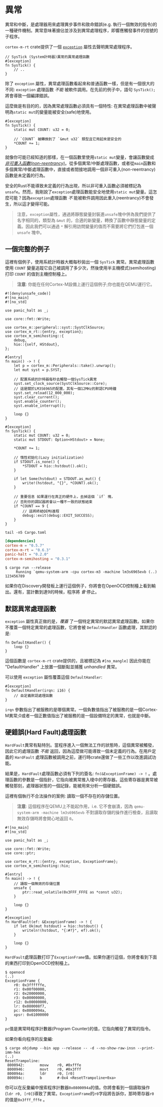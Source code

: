 # 異常

異常和中斷，是處理器用來處理異步事件和致命錯誤(e.g. 執行一個無效的指令)的一種硬件機制。異常意味著搶佔並涉及到異常處理程序，即響應觸發事件的信號的子程序。

`cortex-m-rt` crate提供了一個 [`exception`] 屬性去聲明異常處理程序。

[`exception`]: https://docs.rs/cortex-m-rt-macros/latest/cortex_m_rt_macros/attr.exception.html

``` rust,ignore
// SysTick (System計時器)異常的異常處理函數
#[exception]
fn SysTick() {
    // ..
}
```

除了 `exception` 屬性，異常處理函數看起來和普通函數一樣，但是有一個很大的不同: `exception` 處理函數 *不能* 被軟件調用。在先前的例子中，語句 `SysTick();` 將會導致一個編譯錯誤。

這麼做是有目的的，因為異常處理函數必須具有一個特性: 在異常處理函數中被聲明為`static mut`的變量能被安全(safe)地使用。

``` rust,ignore
#[exception]
fn SysTick() {
    static mut COUNT: u32 = 0;

    // `COUNT` 被轉換到了 `&mut u32` 類型且它用起來是安全的
    *COUNT += 1;
}
```

就像你可能已經知道的那樣，在一個函數里使用`static mut`變量，會讓函數變成[*非可重入函數(non-reentrancy)*](https://en.wikipedia.org/wiki/Reentrancy_(computing))。從多個異常/中斷處理函數，或者從`main`函數和多個異常/中斷處理函數中，直接或者間接地調用一個非可重入(non-reentrancy)函數是未定義的行為。

安全的Rust不能導致未定義的行為出現，所以非可重入函數必須被標記為 `unsafe`。然而，我剛說了`exception`處理函數能安全地使用`static mut`變量。這怎麼可能？因為`exception`處理函數 *不* 能被軟件調用因此重入(reentrancy)不會發生，所以這才變得可能。

> 注意，`exception`屬性，通過將靜態變量封裝進`unsafe`塊中併為我們提供了名字相同的，類型為 `&mut` 的，合適的新變量，轉換了函數中靜態變量的定義。因此我們可以通過 `*` 解引用訪問變量的值而不需要將它們打包進一個 `unsafe` 塊中。

## 一個完整的例子

這裡有個例子，使用系統計時器大概每秒拋出一個 `SysTick` 異常。異常處理函數使用 `COUNT` 變量追蹤它自己被調用了多少次，然後使用半主機模式(semihosting)打印 `COUNT` 的值到主機控制檯上。

> **注意**: 你能在任何Cortex-M設備上運行這個例子;你也能在QEMU運行它。

```rust,ignore
#![deny(unsafe_code)]
#![no_main]
#![no_std]

use panic_halt as _;

use core::fmt::Write;

use cortex_m::peripheral::syst::SystClkSource;
use cortex_m_rt::{entry, exception};
use cortex_m_semihosting::{
    debug,
    hio::{self, HStdout},
};

#[entry]
fn main() -> ! {
    let p = cortex_m::Peripherals::take().unwrap();
    let mut syst = p.SYST;

    // 配置系統的計時器每秒去觸發一個SysTick異常
    syst.set_clock_source(SystClkSource::Core);
    // 這是關於LM3S6965的配置，其有一個12MHz的默認CPU時鐘
    syst.set_reload(12_000_000);
    syst.clear_current();
    syst.enable_counter();
    syst.enable_interrupt();

    loop {}
}

#[exception]
fn SysTick() {
    static mut COUNT: u32 = 0;
    static mut STDOUT: Option<HStdout> = None;

    *COUNT += 1;

    // 惰性初始化(Lazy initialization)
    if STDOUT.is_none() {
        *STDOUT = hio::hstdout().ok();
    }

    if let Some(hstdout) = STDOUT.as_mut() {
        write!(hstdout, "{}", *COUNT).ok();
    }

    // 重要信息 如果運行在真正的硬件上，去掉這個 `if` 塊，
    // 否則你的調試器將會以一種不一致的狀態結束
    if *COUNT == 9 {
        // 這將終結QEMU進程
        debug::exit(debug::EXIT_SUCCESS);
    }
}
```

``` console
tail -n5 Cargo.toml
```

``` toml
[dependencies]
cortex-m = "0.5.7"
cortex-m-rt = "0.6.3"
panic-halt = "0.2.0"
cortex-m-semihosting = "0.3.1"
```

``` text
$ cargo run --release
     Running `qemu-system-arm -cpu cortex-m3 -machine lm3s6965evb (..)
123456789
```

如果你在Discovery開發板上運行這個例子，你將會在OpenOCD控制檯上看到輸出。還有，當計數到達9的時候，程序將 *會* 停止。

## 默認異常處理函數

`exception` 屬性真正做的是，*覆蓋* 了一個特定異常的默認異常處理函數。如果你不覆蓋一個特定異常的處理函數，它將會被 `DefaultHandler` 函數處理，其默認的是:

``` rust,ignore
fn DefaultHandler() {
    loop {}
}
```

這個函數是 `cortex-m-rt` crate提供的，且被標記為 `#[no_mangle]` 因此你能在 "DefaultHandler" 上放置一個斷點並捕獲 *unhandled* 異常。 

可以使用 `exception` 屬性覆蓋這個 `DefaultHandler`:

``` rust,ignore
#[exception]
fn DefaultHandler(irqn: i16) {
    // 自定義默認處理函數
}
```

`irqn` 參數指出了被服務的是哪個異常。一個負數值指出了被服務的是一個Cortex-M異常;0或者一個正數值指出了被服務的是一個設備特定的異常，也就是中斷。

## 硬錯誤(Hard Fault)處理函數

`HardFault`異常有點特別。當程序進入一個無法工作的狀態時，這個異常被觸發，因此它的處理函數 *不能* 返回，因為這麼做可能導致一個未定義的行為。在用戶定義的 `HardFault` 處理函數被調用之前，運行時crate還做了一些工作以改進調試功能。

結果是，`HardFault`處理函數必須有下列的簽名: `fn(&ExceptionFrame) -> !` 。處理函數的參數是一個指針，它指向被異常推入棧中的寄存器。這些寄存器是異常被觸發那刻，處理器狀態的一個記錄，能被用來分析一個硬錯誤。

這裡有個執行不合法操作的案例: 讀取一個不存在的存儲位置。

> **注意**: 這個程序在QEMU上不能起作用，i.e. 它不會崩潰，因為 `qemu-system-arm -machine lm3s6965evb` 不對讀取存儲的操作進行檢查，且讀取無效存儲時將會開心地返回 `0`。

```rust,ignore
#![no_main]
#![no_std]

use panic_halt as _;

use core::fmt::Write;
use core::ptr;

use cortex_m_rt::{entry, exception, ExceptionFrame};
use cortex_m_semihosting::hio;

#[entry]
fn main() -> ! {
    // 讀取一個無效的存儲位置
    unsafe {
        ptr::read_volatile(0x3FFF_FFFE as *const u32);
    }

    loop {}
}

#[exception]
fn HardFault(ef: &ExceptionFrame) -> ! {
    if let Ok(mut hstdout) = hio::hstdout() {
        writeln!(hstdout, "{:#?}", ef).ok();
    }

    loop {}
}
```

`HardFault`處理函數打印了`ExceptionFrame`值。如果你運行這個，你將會看到下面的東西打印到OpenOCD控制檯上。

``` text
$ openocd
(..)
ExceptionFrame {
    r0: 0x3ffffffe,
    r1: 0x00f00000,
    r2: 0x20000000,
    r3: 0x00000000,
    r12: 0x00000000,
    lr: 0x080008f7,
    pc: 0x0800094a,
    xpsr: 0x61000000
}
```

`pc`值是異常時程序計數器(Program Counter)的值，它指向觸發了異常的指令。

如果你看向程序的反彙編:

``` text
$ cargo objdump --bin app --release -- -d --no-show-raw-insn --print-imm-hex
(..)
ResetTrampoline:
 8000942:       movw    r0, #0xfffe
 8000946:       movt    r0, #0x3fff
 800094a:       ldr     r0, [r0]
 800094c:       b       #-0x4 <ResetTrampoline+0xa>
```

你可以在反彙編中搜索程序計數器`0x0800094a`的值。你將會看到一個讀取操作(`ldr r0, [r0]`)導致了異常。`ExceptionFrame`的`r0`字段將告訴你，那時寄存器`r0`的值是`0x3fff_fffe` 。
